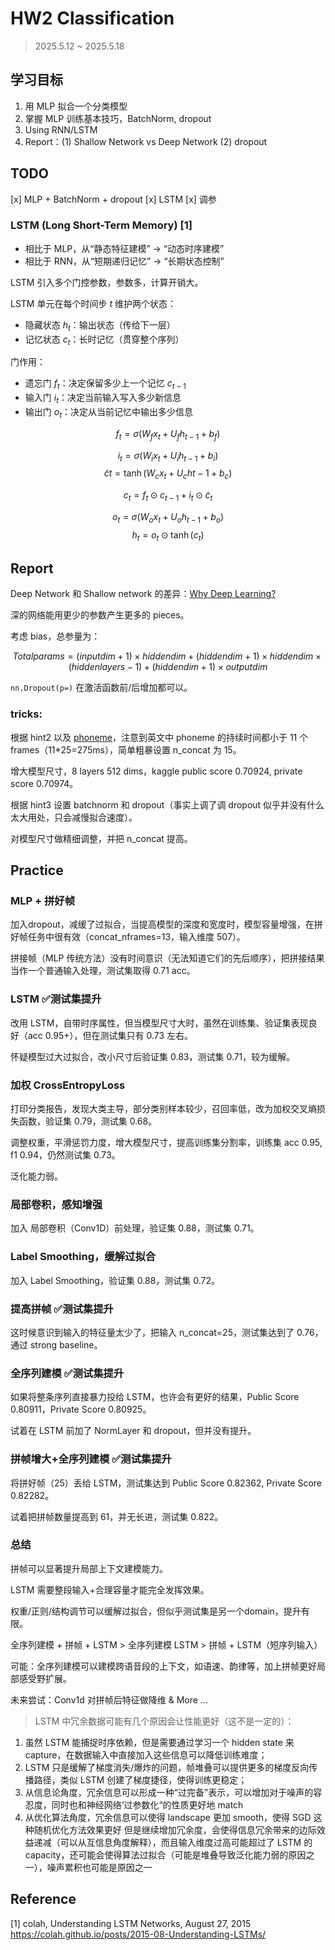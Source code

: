 # HW2 Classification 

> 2025.5.12 ~ 2025.5.18

## 学习目标

1. 用 MLP 拟合一个分类模型
2. 掌握 MLP 训练基本技巧，BatchNorm, dropout
3. Using RNN/LSTM
4. Report：(1) Shallow Network vs Deep Network (2) dropout

## TODO

[x] MLP + BatchNorm + dropout
[x] LSTM
[x] 调参

### LSTM (Long Short-Term Memory) [1]

- 相比于 MLP，从“静态特征建模” → “动态时序建模”
- 相比于 RNN，从“短期递归记忆” → “长期状态控制”

LSTM 引入多个门控参数，参数多，计算开销大。

LSTM 单元在每个时间步 $t$ 维护两个状态：
- 隐藏状态 $h_t$：输出状态（传给下一层）
- 记忆状态 $c_t$：长时记忆（贯穿整个序列）

门作用：
- 遗忘门 $f_t$：决定保留多少上一个记忆 $c_{t-1}$
- 输入门 $i_t$：决定当前输入写入多少新信息
- 输出门 $o_t$：决定从当前记忆中输出多少信息

$$f_t = \sigma(W_f x_t + U_f h_{t-1} + b_f)$$

$$i_t = \sigma(W_i x_t + U_i h_{t-1} + b_i)$$
$$\tilde{c}t = \tanh(W_c x_t + U_c h{t-1} + b_c)$$

$$c_t = f_t \odot c_{t-1} + i_t \odot \tilde{c}_t$$

$$o_t = \sigma(W_o x_t + U_o h_{t-1} + b_o)$$
$$h_t = o_t \odot \tanh(c_t)$$

## Report

Deep Network 和 Shallow network 的差异：[Why Deep Learning?](https://www.bilibili.com/video/BV1Wv411h7kN/?p=33&share_source=copy_web&vd_source=e46571d631061853c8f9eead71bdb390&t=1560)

深的网络能用更少的参数产生更多的 pieces。

考虑 bias，总参量为：

$$
Totalparams = (inputdim + 1) \times hiddendim + (hiddendim + 1) \times hiddendim \times (hiddenlayers - 1) + (hiddendim + 1) \times outputdim
$$

`nn.Dropout(p=)` 在激活函数前/后增加都可以。

### tricks:

根据 hint2 以及 [phoneme](https://www.phon.ucl.ac.uk/courses/spsci/spc/lab8.html)，注意到英文中 phoneme 的持续时间都小于 11 个frames（11*25=275ms），简单粗暴设置 n_concat 为 15。

增大模型尺寸，8 layers 512 dims，kaggle public score 0.70924, private score 0.70974。

根据 hint3 设置 batchnorm 和 dropout（事实上调了调 dropout 似乎并没有什么太大用处，只会减慢拟合速度）。

对模型尺寸做精细调整，并把 n_concat 提高。

## Practice

### MLP + 拼好帧 
加入dropout，减缓了过拟合，当提高模型的深度和宽度时，模型容量增强，在拼好帧任务中很有效（concat_nframes=13，输入维度 507）。

拼接帧（MLP 传统方法）没有时间意识（无法知道它们的先后顺序），把拼接结果当作一个普通输入处理，测试集取得 0.71 acc。

### LSTM ✅测试集提升
改用 LSTM，自带时序属性，但当模型尺寸大时，虽然在训练集、验证集表现良好（acc 0.95+），但在测试集只有 0.73 左右。

怀疑模型过大过拟合，改小尺寸后验证集 0.83，测试集 0.71，较为缓解。

### 加权 CrossEntropyLoss
打印分类报告，发现大类主导，部分类别样本较少，召回率低，改为加权交叉熵损失函数，验证集 0.79，测试集 0.68。

调整权重，平滑惩罚力度，增大模型尺寸，提高训练集分割率，训练集 acc 0.95, f1 0.94，仍然测试集 0.73。

泛化能力弱。

### 局部卷积，感知增强
加入 局部卷积（Conv1D）前处理，验证集 0.88，测试集 0.71。

### Label Smoothing，缓解过拟合
加入 Label Smoothing，验证集 0.88，测试集 0.72。

### 提高拼帧 ✅测试集提升
这时候意识到输入的特征量太少了，把输入 n_concat=25，测试集达到了 0.76，通过 strong baseline。

### 全序列建模 ✅测试集提升
如果将整条序列直接暴力投给 LSTM，也许会有更好的结果，Public Score 0.80911，Private Score 0.80925。

试着在 LSTM 前加了 NormLayer 和 dropout，但并没有提升。

### 拼帧增大+全序列建模 ✅测试集提升
将拼好帧（25）丢给 LSTM，测试集达到 Public Score 0.82362, Private Score 0.82282。

试着把拼帧数量提高到 61，并无长进，测试集 0.822。

### 总结

拼帧可以显著提升局部上下文建模能力。

LSTM 需要整段输入+合理容量才能完全发挥效果。

权重/正则/结构调节可以缓解过拟合，但似乎测试集是另一个domain，提升有限。

全序列建模 + 拼帧 + LSTM  >  全序列建模 LSTM  >  拼帧 + LSTM（短序列输入）

可能：全序列建模可以建模跨语音段的上下文，如语速、韵律等，加上拼帧更好局部感受野扩展。

未来尝试：Conv1d 对拼帧后特征做降维 & More ...

> LSTM 中冗余数据可能有几个原因会让性能更好（这不是一定的）：
1. 虽然 LSTM 能捕捉时序依赖，但是需要通过学习一个 hidden state 来 capture，在数据输入中直接加入这些信息可以降低训练难度；
2. LSTM 只是缓解了梯度消失/爆炸的问题，帧堆叠可以提供更多的梯度反向传播路径，类似 LSTM 创建了梯度捷径，使得训练更稳定；
3. 从信息论角度，冗余信息可以形成一种“过完备”表示，可以增加对于噪声的容忍度，同时也和神经网络‘过参数化“的性质更好地 match
4. 从优化算法角度，冗余信息可以使得 landscape 更加 smooth，使得 SGD 这种随机优化方法效果更好
但是继续增加冗余度，会使得信息冗余带来的边际效益递减（可以从互信息角度解释），而且输入维度过高可能超过了 LSTM 的capacity，还可能会使得算法过拟合（可能是堆叠导致泛化能力弱的原因之一），噪声累积也可能是原因之一

## Reference

[1] colah, Understanding LSTM Networks, August 27, 2015 https://colah.github.io/posts/2015-08-Understanding-LSTMs/